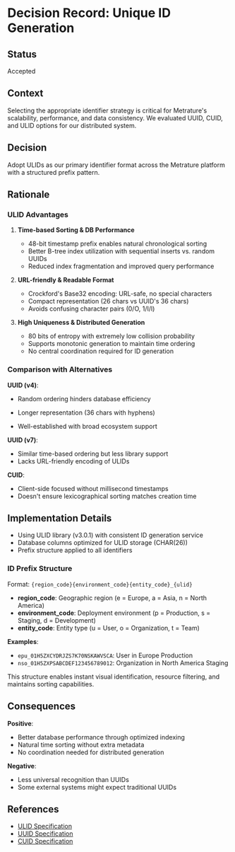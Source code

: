 # Decision Record: Unique ID Generation

## Status

Accepted

## Context

Selecting the appropriate identifier strategy is critical for Metrature's scalability, performance, and data consistency. We evaluated UUID, CUID, and ULID options for our distributed system.

## Decision

Adopt ULIDs as our primary identifier format across the Metrature platform with a structured prefix pattern.

## Rationale

### ULID Advantages

1. **Time-based Sorting & DB Performance**
   - 48-bit timestamp prefix enables natural chronological sorting
   - Better B-tree index utilization with sequential inserts vs. random UUIDs
   - Reduced index fragmentation and improved query performance

2. **URL-friendly & Readable Format**
   - Crockford's Base32 encoding: URL-safe, no special characters
   - Compact representation (26 chars vs UUID's 36 chars)
   - Avoids confusing character pairs (0/O, 1/I/l)

3. **High Uniqueness & Distributed Generation**
   - 80 bits of entropy with extremely low collision probability
   - Supports monotonic generation to maintain time ordering
   - No central coordination required for ID generation

### Comparison with Alternatives

**UUID (v4)**:
- Random ordering hinders database efficiency

- Longer representation (36 chars with hyphens)
- Well-established with broad ecosystem support

**UUID (v7)**:
- Similar time-based ordering but less library support
- Lacks URL-friendly encoding of ULIDs

**CUID**:
- Client-side focused without millisecond timestamps
- Doesn't ensure lexicographical sorting matches creation time

## Implementation Details

- Using ULID library (v3.0.1) with consistent ID generation service
- Database columns optimized for ULID storage (CHAR(26))
- Prefix structure applied to all identifiers

### ID Prefix Structure

Format: `{region_code}{environment_code}{entity_code}_{ulid}`

- **region_code**: Geographic region (e = Europe, a = Asia, n = North America)
- **environment_code**: Deployment environment (p = Production, s = Staging, d = Development)
- **entity_code**: Entity type (u = User, o = Organization, t = Team)

**Examples**:
- `epu_01H5ZXCYDRJZS7K70NSKAWVSCA`: User in Europe Production
- `nso_01H5ZXPSABCDEF123456789012`: Organization in North America Staging

This structure enables instant visual identification, resource filtering, and maintains sorting capabilities.

## Consequences

**Positive**:
- Better database performance through optimized indexing
- Natural time sorting without extra metadata
- No coordination needed for distributed generation

**Negative**:
- Less universal recognition than UUIDs
- Some external systems might expect traditional UUIDs

## References

- [ULID Specification](https://github.com/ulid/spec)
- [UUID Specification](https://www.ietf.org/rfc/rfc4122.txt)
- [CUID Specification](https://github.com/paralleldrive/cuid)

